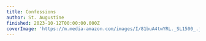 ```yaml
---
title: Confessions
author: St. Augustine
finished: 2023-10-12T00:00:00.000Z
coverImage: 'https://m.media-amazon.com/images/I/81buA4twYRL._SL1500_.jpg'
---
```

